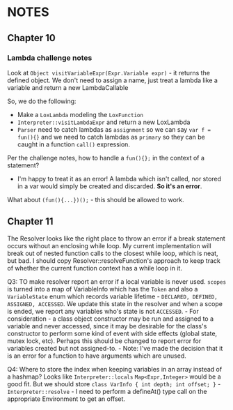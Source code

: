 # NOTES

## Chapter 10

### Lambda challenge notes
Look at `Object visitVariableExpr(Expr.Variable expr)` - it returns the defined object. We don't need to assign a name, just treat a lambda like a variable and return a new LambdaCallable

So, we do the following:
- Make a `LoxLambda` modeling the `LoxFunction`
- `Interpreter::visitLambdaExpr` and return a new LoxLambda
- `Parser` need to catch lambdas as `assignment` so we can say `var f = fun(){}` and we need to catch lambdas as `primary` so they can be caught in a function `call()` expression.

Per the challenge notes, how to handle a `fun(){};` in the context of a statement? 
- I'm happy to treat it as an error! A lambda which isn't called, nor stored in a var would simply be created and discarded. **So it's an error**.

What about `(fun(){...})();` - this should be allowed to work.

## Chapter 11
The Resolver looks like the right place to throw an error if a break statement occurs without an enclosing while loop. My current implementation will break out of nested function calls to the closest while loop, which is neat, but bad. I should copy Resolver::resolveFunction's approach to keep track of whether the current function context has a while loop in it.  

Q3: TO make resolver report an error if a local variable is never used. `scopes` is turned into a map of VariableInfo which has the `Token` and also a `VariableState` enum which records variable lifetime - `DECLARED, DEFINED, ASSIGNED, ACCESSED`. We update this state in the resolver and when a scope is ended, we report any variables who's state is not `ACCESSED`.
    - For consideration - a class object constructor may be run and assigned to a variable and never accessed, since it may be desirable for the class's constructor to perform some kind of event with side effects (global state, mutex lock, etc). Perhaps this should be changed to report error for variables created but not assigned-to. 
    - Note: I've made the decision that it is an error for a function to have arguments which are unused. 

Q4: Where to store the index when keeping variables in an array instead of a hashmap? Looks like `Interpreter::locals` `Map<Expr,Integer>` would be a good fit. But we should store `class VarInfo { int depth; int offset; }`
    - `Interpreter::resolve` - I need to perform a defineAt() type call on the appropriate Environment to get an offset.
    
 